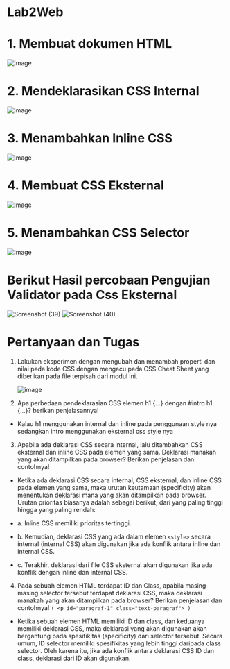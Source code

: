 # Lab2Web
# 1. Membuat dokumen HTML
![image](https://github.com/RianFauza/Lab2Web/assets/115771479/5f5b5694-7644-4cb0-af8b-b7adde4bec44)

# 2. Mendeklarasikan CSS Internal
![image](https://github.com/RianFauza/Lab2Web/assets/115771479/c71ef6fd-6b5a-4163-b68a-eff55cb072ea)

# 3. Menambahkan Inline CSS
![image](https://github.com/RianFauza/Lab2Web/assets/115771479/ad105254-c50b-400b-8fa5-a33dad1a9e10)

# 4. Membuat CSS Eksternal
![image](https://github.com/RianFauza/Lab2Web/assets/115771479/32825abb-ba20-4a12-aa5f-e9bb3f2ed3e0)

# 5. Menambahkan CSS Selector
![image](https://github.com/RianFauza/Lab2Web/assets/115771479/84730ea1-ecaa-4db3-a268-790f32eba55f)

# Berikut Hasil percobaan Pengujian Validator pada Css Eksternal
![Screenshot (39)](https://github.com/RianFauza/Lab2Web/assets/115771479/81530a98-24dd-4840-9ef0-4670e2b29a3b)
![Screenshot (40)](https://github.com/RianFauza/Lab2Web/assets/115771479/0c1f93af-d494-4529-b813-b20900350571)

# Pertanyaan dan Tugas
1. Lakukan eksperimen dengan mengubah dan menambah properti dan nilai pada kode CSS dengan mengacu pada CSS Cheat Sheet yang diberikan pada file terpisah dari modul ini.
 
     ![image](https://github.com/RianFauza/Lab2Web/assets/115771479/7682ab64-5151-412a-856c-39dd337e3f19)

2. Apa perbedaan pendeklarasian CSS elemen h1 {...} dengan #intro h1 {...}? berikan penjelasannya!
  - Kalau h1 menggunakan internal dan inline pada penggunaan style nya sedangkan intro menggunakan eksternal css style nya

3. Apabila ada deklarasi CSS secara internal, lalu ditambahkan CSS eksternal dan inline CSS pada elemen yang sama. Deklarasi manakah yang akan ditampilkan pada browser? Berikan penjelasan dan contohnya!

  - Ketika ada deklarasi CSS secara internal, CSS eksternal, dan inline CSS pada elemen yang sama, maka urutan keutamaan (specificity) akan menentukan deklarasi mana yang akan ditampilkan pada browser. Urutan prioritas biasanya adalah sebagai berikut, dari yang paling tinggi hingga yang paling rendah:

  - a. Inline CSS memiliki prioritas tertinggi.
  
  - b. Kemudian, deklarasi CSS yang ada dalam elemen `<style>` secara internal (internal CSS) akan digunakan jika ada konflik antara inline dan internal CSS.
  
  - c. Terakhir, deklarasi dari file CSS eksternal akan digunakan jika ada konflik dengan inline dan internal CSS.

4. Pada sebuah elemen HTML terdapat ID dan Class, apabila masing-masing selector tersebut terdapat deklarasi CSS, maka deklarasi manakah yang akan ditampilkan pada browser? Berikan penjelasan dan contohnya! `( <p id="paragraf-1" class="text-paragraf"> )`
   

  - Ketika sebuah elemen HTML memiliki ID dan class, dan keduanya memiliki deklarasi CSS, maka deklarasi yang akan digunakan akan bergantung pada spesifikitas (specificity) dari selector tersebut. Secara umum, ID selector memiliki spesifikitas yang lebih tinggi daripada class selector. Oleh karena itu, jika ada konflik antara deklarasi CSS ID dan class, deklarasi dari ID akan digunakan.


